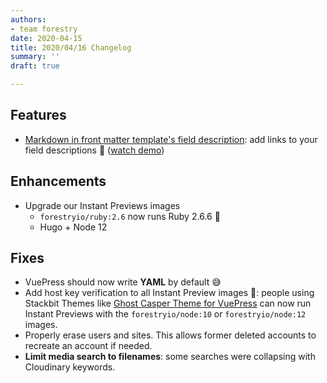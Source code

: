```yaml
---
authors:
- team forestry
date: 2020-04-15
title: 2020/04/16 Changelog
summary: ''
draft: true

---
```

## Features

* [Markdown in front matter template's field description](https://portal.productboard.com/forestry/1-forestry-io-roadmap/c/87-allow-links-in-field-description):  add links to your field descriptions 🔗 ([watch demo](https://www.loom.com/share/776b2233d51e4bba91741885c0143dbb))

## Enhancements

* Upgrade our Instant Previews images
  * `forestryio/ruby:2.6` now runs Ruby 2.6.6 💎
  * Hugo + Node 12

## Fixes

* VuePress should now write **YAML** by default 😅
* Add host key verification to all Instant Preview images 🔑: people using Stackbit Themes like [Ghost Casper Theme for VuePress](https://github.com/alexander-heimbuch/vuepress-theme-casper) can now run Instant Previews with the `forestryio/node:10` or `forestryio/node:12` images.
* Properly erase users and sites. This allows former deleted accounts to recreate an account if needed.
* **Limit media search to filenames**: some searches were collapsing with Cloudinary keywords.